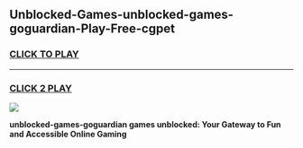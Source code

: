 
## Unblocked-Games-unblocked-games-goguardian-Play-Free-cgpet
<h3>
<a href="https://premium76.site?title=unblocked-games-goguardian&ref=20M">CLICK TO PLAY</a></h3>
<hr>

<h3>
<a href="https://premium76.site?title=unblocked-games-goguardian&ref=20M">CLICK 2 PLAY</a>
  
</h3>

<a href="https://premium76.site?title=unblocked-games-goguardian&ref=19M"><img src="https://clearcache.store/games.png"></a>


**unblocked-games-goguardian games unblocked: Your Gateway to Fun and Accessible Online Gaming**

